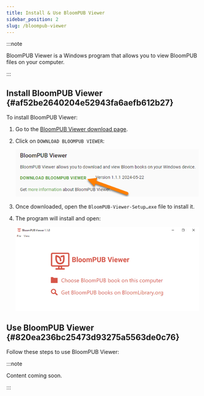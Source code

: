 ```yaml
---
title: Install & Use BloomPUB Viewer
sidebar_position: 2
slug: /bloompub-viewer
---
```




:::note

BloomPUB Viewer is a Windows program that allows you to view BloomPUB files on your computer.

:::




## Install BloomPUB Viewer {#af52be2640204e52943fa6aefb612b27}


To install BloomPUB Viewer:

1. Go to the [BloomPUB Viewer download page](https://bloomlibrary.org/page/create/page/bloompub-viewer).
2. Click on `DOWNLOAD BLOOMPUB VIEWER`:

	![](./bloompub-viewer.adfd325f-f96f-4a52-b8f4-5271c5aa2378.png)

3. Once downloaded, open the `BloomPUB-Viewer-Setup…exe` file to install it.
4. The program will install and open:

	![](./bloompub-viewer.8559c64d-9125-44ea-86c0-75d7bbf47137.png)


## Use BloomPUB Viewer {#820ea236bc25473d93275a5563de0c76}


Follow these steps to use BloomPUB Viewer:


:::note

Content coming soon.

:::



